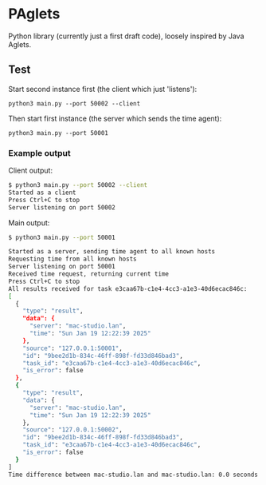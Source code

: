 # PAglets

Python library (currently just a first draft code), loosely inspired by Java Aglets.

## Test

Start second instance first (the client which just 'listens'):

`python3 main.py --port 50002 --client`

Then start first instance (the server which sends the time agent):

`python3 main.py --port 50001`

### Example output

Client output:

```bash
$ python3 main.py --port 50002 --client
Started as a client
Press Ctrl+C to stop
Server listening on port 50002
```


Main output:

```bash
$ python3 main.py --port 50001

Started as a server, sending time agent to all known hosts
Requesting time from all known hosts
Server listening on port 50001
Received time request, returning current time
Press Ctrl+C to stop
All results received for task e3caa67b-c1e4-4cc3-a1e3-40d6ecac846c:
[
  {
    "type": "result",
    "data": {
      "server": "mac-studio.lan",
      "time": "Sun Jan 19 12:22:39 2025"
    },
    "source": "127.0.0.1:50001",
    "id": "9bee2d1b-834c-46ff-898f-fd33d846bad3",
    "task_id": "e3caa67b-c1e4-4cc3-a1e3-40d6ecac846c",
    "is_error": false
  },
  {
    "type": "result",
    "data": {
      "server": "mac-studio.lan",
      "time": "Sun Jan 19 12:22:39 2025"
    },
    "source": "127.0.0.1:50002",
    "id": "9bee2d1b-834c-46ff-898f-fd33d846bad3",
    "task_id": "e3caa67b-c1e4-4cc3-a1e3-40d6ecac846c",
    "is_error": false
  }
]
Time difference between mac-studio.lan and mac-studio.lan: 0.0 seconds
```
